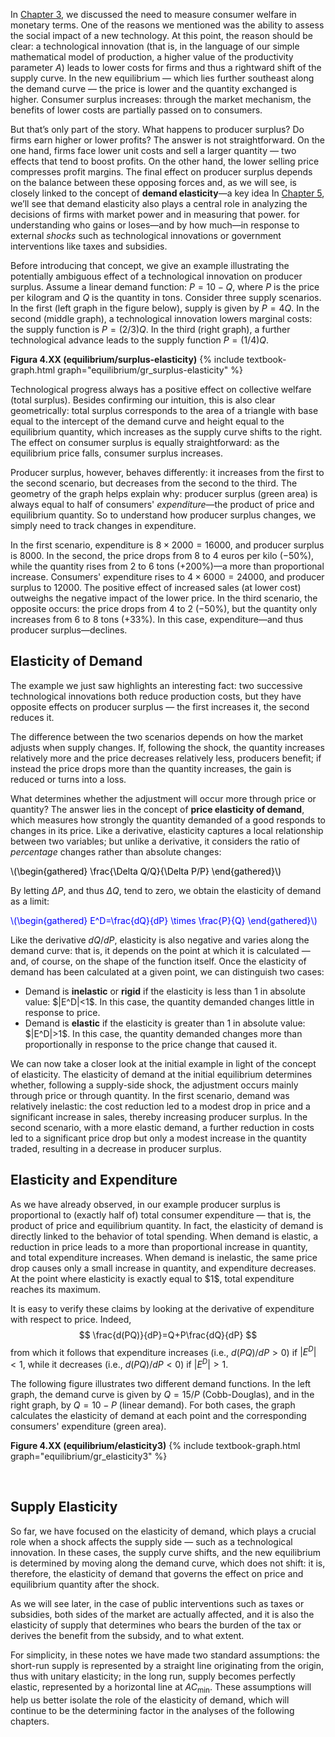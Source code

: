 

In <a href="{{ site.baseurl }}/en/I/2/4">Chapter 3</a>, we discussed the need to measure consumer welfare in monetary terms. One of the reasons we mentioned was the ability to assess the social impact of a new technology. At this point, the reason should be clear: a technological innovation (that is, in the language of our simple mathematical model of production, a higher value of the productivity parameter $A$) leads to lower costs for firms and thus a rightward shift of the supply curve. In the new equilibrium — which lies further southeast along the demand curve — the price is lower and the quantity exchanged is higher. Consumer surplus increases: through the market mechanism, the benefits of lower costs are partially passed on to consumers.

But that’s only part of the story. What happens to producer surplus? Do firms earn higher or lower profits? The answer is not straightforward. On the one hand, firms face lower unit costs and sell a larger quantity — two effects that tend to boost profits. On the other hand, the lower selling price compresses profit margins. The final effect on producer surplus depends on the balance between these opposing forces and, as we will see, is closely linked to the concept of <b>demand elasticity</b>—a key idea
<span class="marginnote">
In <a href="{{ site.baseurl }}/en/II/5">Chapter 5</a>, we’ll see that demand elasticity also plays a central role in analyzing the decisions of firms with market power and in measuring that power.
</span>
for understanding who gains or loses—and by how much—in response to external <i>shocks</i> such as technological innovations or government interventions like taxes and subsidies.

Before introducing that concept, we give an example illustrating the potentially ambiguous effect of a technological innovation on producer surplus. Assume a linear demand function: $P = 10 - Q$, where $P$ is the price per kilogram and $Q$ is the quantity in tons. Consider three supply scenarios. In the first (left graph in the figure below), supply is given by $P = 4Q$. In the second (middle graph), a technological innovation lowers marginal costs: the supply function is $P = (2/3)Q$. In the third (right graph), a further technological advance leads to the supply function $P = (1/4)Q$.

<a id="gr_equilibrium/surplus-elasticity"><strong>Figura 4.XX (equilibrium/surplus-elasticity)</strong></a>
{% include textbook-graph.html graph="equilibrium/gr_surplus-elasticity" %}

Technological progress always has a positive effect on collective welfare (total surplus). Besides confirming our intuition, this is also clear geometrically: total surplus corresponds to the area of a triangle with base equal to the intercept of the demand curve and height equal to the equilibrium quantity, which increases as the supply curve shifts to the right. The effect on consumer surplus is equally straightforward: as the equilibrium price falls, consumer surplus increases.

Producer surplus, however, behaves differently: it increases from the first to the second scenario, but decreases from the second to the third. The geometry of the graph helps explain why: producer surplus (green area) is always equal to half of consumers' <i>expenditure</i>—the product of price and equilibrium quantity. So to understand how producer surplus changes, we simply need to track changes in expenditure.

In the first scenario, expenditure is $8 \times 2000 = 16000$, and producer surplus is $8000$. In the second, the price drops from 8 to 4 euros per kilo (−50%), while the quantity rises from 2 to 6 tons (+200%)—a more than proportional increase. Consumers' expenditure rises to $4 \times 6000 = 24000$, and producer surplus to $12000$. The positive effect of increased sales (at lower cost) outweighs the negative impact of the lower price. In the third scenario, the opposite occurs: the price drops from 4 to 2 (−50%), but the quantity only increases from 6 to 8 tons (+33%). In this case, expenditure—and thus producer surplus—declines.













<h2 id="subsec_elasticity-demand">Elasticity of Demand</h2>
The example we just saw highlights an interesting fact: two successive technological innovations both reduce production costs, but they have opposite effects on producer surplus — the first increases it, the second reduces it.

The difference between the two scenarios depends on how the market adjusts when supply changes. If, following the shock, the quantity increases relatively more and the price decreases relatively less, producers benefit; if instead the price drops more than the quantity increases, the gain is reduced or turns into a loss.

What determines whether the adjustment will occur more through price or quantity? The answer lies in the concept of <b>price elasticity of demand</b>, which measures how strongly the quantity demanded of a good responds to changes in its price. Like a derivative, elasticity captures a local relationship between two variables; but unlike a derivative, it considers the ratio of <i>percentage</i> changes rather than absolute changes:

<p><span style="color: Black;">
\(\begin{gathered}
\frac{\Delta Q/Q}{\Delta P/P}
\end{gathered}\)
</span></p>

By letting $\Delta P$, and thus $\Delta Q$, tend to zero, we obtain the elasticity of demand as a limit:

<p><span style="color: Blue;">
\(\begin{gathered}
 E^D=\frac{dQ}{dP} \times \frac{P}{Q}
\end{gathered}\)
</span></p>

Like the derivative $dQ/dP$, elasticity is also negative and varies along the demand curve: that is, it depends on the point at which it is calculated — and, of course, on the shape of the function itself. Once the elasticity of demand has been calculated at a given point, we can distinguish two cases:
<ul>
  <li>
    Demand is <strong>inelastic</strong> or <b>rigid</b> if the elasticity is less than 1 in absolute value: $|E^D|<1$. In this case, the quantity demanded changes little in response to price.
  </li>
  <li>
    Demand is <strong>elastic</strong> if the elasticity is greater than 1 in absolute value: $|E^D|>1$. In this case, the quantity demanded changes more than proportionally in response to the price change that caused it.
  </li>
</ul>

We can now take a closer look at the initial example in light of the concept of elasticity. The elasticity of demand at the initial equilibrium determines whether, following a supply-side shock, the adjustment occurs mainly through price or through quantity. In the first scenario, demand was relatively inelastic: the cost reduction led to a modest drop in price and a significant increase in sales, thereby increasing producer surplus. In the second scenario, with a more elastic demand, a further reduction in costs led to a significant price drop but only a modest increase in the quantity traded, resulting in a decrease in producer surplus.













<h2 id="subsec_elasticity-expenditure">Elasticity and Expenditure</h2>
As we have already observed, in our example producer surplus is proportional to (exactly half of) total consumer expenditure — that is, the product of price and equilibrium quantity. In fact, the elasticity of demand is directly linked to the behavior of total spending. When demand is elastic, a reduction in price leads to a more than proportional increase in quantity, and total expenditure increases. When demand is inelastic, the same price drop causes only a small increase in quantity, and expenditure decreases. At the point where elasticity is exactly equal to $1$, total expenditure reaches its maximum.

It is easy to verify these claims by looking at the derivative of expenditure with respect to price. Indeed,
$$
\frac{d(PQ)}{dP}=Q+P\frac{dQ}{dP}
$$
from which it follows that expenditure increases (i.e., $d(PQ)/dP>0$) if $|E^D|<1$, while it decreases (i.e., $d(PQ)/dP<0$) if $|E^D|>1$.

The following figure illustrates two different demand functions. In the left graph, the demand curve is given by $Q = 15/P$ (Cobb-Douglas), and in the right graph, by $Q = 10 - P$ (linear demand). For both cases, the graph calculates the elasticity of demand at each point and the corresponding consumers' expenditure (green area).

<a id="gr_equilibrium/elasticity3"><strong>Figure 4.XX (equilibrium/elasticity3)</strong></a>
{% include textbook-graph.html graph="equilibrium/gr_elasticity3" %}



<br>
















<h2 id="subsec_elasticity-supply">Supply Elasticity</h2>

So far, we have focused on the elasticity of demand, which plays a crucial role when a shock affects the supply side — such as a technological innovation. In these cases, the supply curve shifts, and the new equilibrium is determined by moving along the demand curve, which does not shift: it is, therefore, the elasticity of demand that governs the effect on price and equilibrium quantity after the shock.

As we will see later, in the case of public interventions such as taxes or subsidies, both sides of the market are actually affected, and it is also the elasticity of supply that determines who bears the burden of the tax or derives the benefit from the subsidy, and to what extent.

For simplicity, in these notes we have made two standard assumptions: the short-run supply is represented by a straight line originating from the origin, thus with unitary elasticity; in the long run, supply becomes perfectly elastic, represented by a horizontal line at $AC_{\text{min}}$. These assumptions will help us better isolate the role of the elasticity of demand, which will continue to be the determining factor in the analyses of the following chapters.




